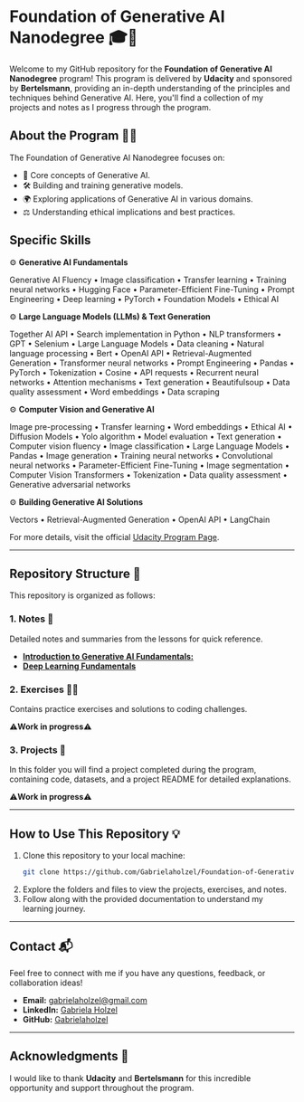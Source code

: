 # Foundation of Generative AI Nanodegree 🎓🤖

Welcome to my GitHub repository for the **Foundation of Generative AI Nanodegree** program! This program is delivered by **Udacity** and sponsored by **Bertelsmann**, providing an in-depth understanding of the principles and techniques behind Generative AI. Here, you'll find a collection of my projects and notes as I progress through the program.

## About the Program 🧠✨

The Foundation of Generative AI Nanodegree focuses on:

- 🌟 Core concepts of Generative AI.
- 🛠️ Building and training generative models.
- 🌍 Exploring applications of Generative AI in various domains.
- ⚖️ Understanding ethical implications and best practices.

## Specific Skills

⚙️ **Generative AI Fundamentals**

Generative AI Fluency • Image classification • Transfer learning • Training neural networks • Hugging Face • Parameter-Efficient Fine-Tuning • Prompt Engineering • Deep learning • PyTorch • Foundation Models • Ethical AI

⚙️ **Large Language Models (LLMs) & Text Generation**

Together AI API • Search implementation in Python • NLP transformers • GPT • Selenium • Large Language Models • Data cleaning • Natural language processing • Bert • OpenAI API • Retrieval-Augmented Generation • Transformer neural networks • Prompt Engineering • Pandas • PyTorch • Tokenization • Cosine • API requests • Recurrent neural networks • Attention mechanisms • Text generation • Beautifulsoup • Data quality assessment • Word embeddings • Data scraping

⚙️ **Computer Vision and Generative AI**

Image pre-processing • Transfer learning • Word embeddings • Ethical AI • Diffusion Models • Yolo algorithm • Model evaluation • Text generation • Computer vision fluency • Image classification • Large Language Models • Pandas • Image generation • Training neural networks • Convolutional neural networks • Parameter-Efficient Fine-Tuning • Image segmentation • Computer Vision Transformers • Tokenization • Data quality assessment • Generative adversarial networks

⚙️ **Building Generative AI Solutions**

Vectors • Retrieval-Augmented Generation • OpenAI API • LangChain


For more details, visit the official [Udacity Program Page](https://www.udacity.com/course/generative-ai--nd608).

---

## Repository Structure 📂

This repository is organized as follows:

### 1. **Notes** 📝
Detailed notes and summaries from the lessons for quick reference.

- [**Introduction to Generative AI Fundamentals:**](https://github.com/Gabrielaholzel/Foundation-of-Generative-AI/tree/0b940898eb8d7231062d6ccf494ac98313551bbe/01-Introduction-to-Generative-AI-Fundamentals)
- [**Deep Learning Fundamentals**](https://github.com/Gabrielaholzel/Foundation-of-Generative-AI/tree/0b940898eb8d7231062d6ccf494ac98313551bbe/02-Deep-Learning-Fundamentals)

### 2. **Exercises** 🏋️‍♀️
Contains practice exercises and solutions to coding challenges.

⚠️**Work in progress**⚠️

### 3. **Projects** 🚀
In this folder you will find a project completed during the program, containing code, datasets, and a project README for detailed explanations.

⚠️**Work in progress**⚠️

---

## How to Use This Repository 💡

1. Clone this repository to your local machine:
   ```bash
   git clone https://github.com/Gabrielaholzel/Foundation-of-Generative-AI.git
   ```
2. Explore the folders and files to view the projects, exercises, and notes.
3. Follow along with the provided documentation to understand my learning journey.

---

## Contact 📬

Feel free to connect with me if you have any questions, feedback, or collaboration ideas!

- **Email:** gabrielaholzel@gmail.com
- **LinkedIn:** [Gabriela Holzel](https://www.linkedin.com/in/gabrielaholzel/)
- **GitHub:** [Gabrielaholzel](https://github.com/Gabrielaholzel)

---

## Acknowledgments 🙏

I would like to thank **Udacity** and **Bertelsmann** for this incredible opportunity and support throughout the program.
